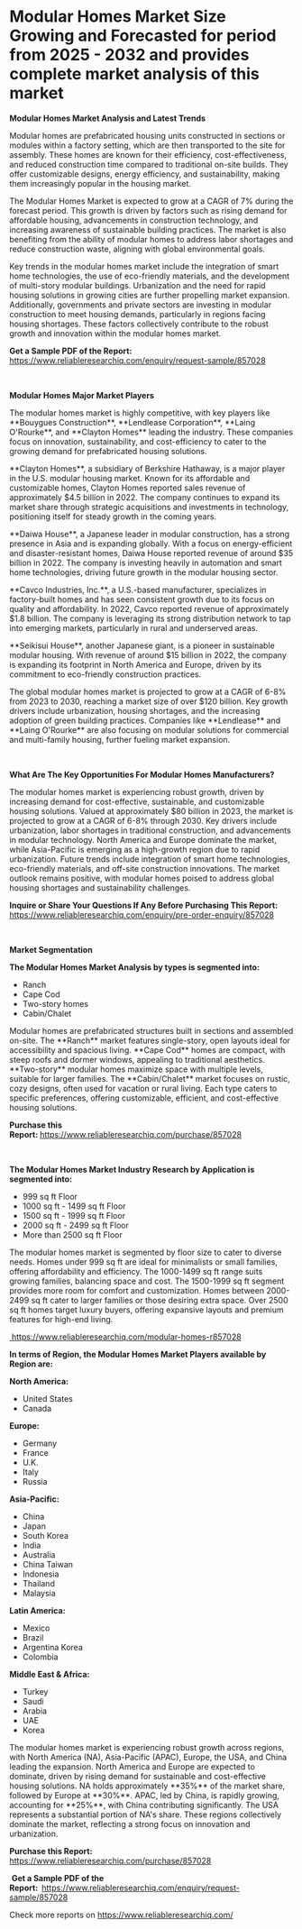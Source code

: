 <p><h1>Modular Homes Market Size Growing and Forecasted for period from 2025 - 2032 and provides complete market analysis of this market</h1></p><p><strong>Modular Homes Market Analysis and Latest Trends</strong></p>
<p><p>Modular homes are prefabricated housing units constructed in sections or modules within a factory setting, which are then transported to the site for assembly. These homes are known for their efficiency, cost-effectiveness, and reduced construction time compared to traditional on-site builds. They offer customizable designs, energy efficiency, and sustainability, making them increasingly popular in the housing market.</p><p>The Modular Homes Market is expected to grow at a CAGR of 7% during the forecast period. This growth is driven by factors such as rising demand for affordable housing, advancements in construction technology, and increasing awareness of sustainable building practices. The market is also benefiting from the ability of modular homes to address labor shortages and reduce construction waste, aligning with global environmental goals.</p><p>Key trends in the modular homes market include the integration of smart home technologies, the use of eco-friendly materials, and the development of multi-story modular buildings. Urbanization and the need for rapid housing solutions in growing cities are further propelling market expansion. Additionally, governments and private sectors are investing in modular construction to meet housing demands, particularly in regions facing housing shortages. These factors collectively contribute to the robust growth and innovation within the modular homes market.</p></p>
<p><strong>Get a Sample PDF of the Report:&nbsp;</strong> <a href="https://www.reliableresearchiq.com/enquiry/request-sample/857028?utm_campaign=2099&utm_medium=2&utm_source=Github&utm_content=ia&utm_term=26012025&utm_id=modular-homes">https://www.reliableresearchiq.com/enquiry/request-sample/857028</a></p>
<p>&nbsp;</p>
<p><strong>Modular Homes Major Market Players</strong></p>
<p><p>The modular homes market is highly competitive, with key players like **Bouygues Construction**, **Lendlease Corporation**, **Laing O'Rourke**, and **Clayton Homes** leading the industry. These companies focus on innovation, sustainability, and cost-efficiency to cater to the growing demand for prefabricated housing solutions.</p><p>**Clayton Homes**, a subsidiary of Berkshire Hathaway, is a major player in the U.S. modular housing market. Known for its affordable and customizable homes, Clayton Homes reported sales revenue of approximately $4.5 billion in 2022. The company continues to expand its market share through strategic acquisitions and investments in technology, positioning itself for steady growth in the coming years.</p><p>**Daiwa House**, a Japanese leader in modular construction, has a strong presence in Asia and is expanding globally. With a focus on energy-efficient and disaster-resistant homes, Daiwa House reported revenue of around $35 billion in 2022. The company is investing heavily in automation and smart home technologies, driving future growth in the modular housing sector.</p><p>**Cavco Industries, Inc.**, a U.S.-based manufacturer, specializes in factory-built homes and has seen consistent growth due to its focus on quality and affordability. In 2022, Cavco reported revenue of approximately $1.8 billion. The company is leveraging its strong distribution network to tap into emerging markets, particularly in rural and underserved areas.</p><p>**Seikisui House**, another Japanese giant, is a pioneer in sustainable modular housing. With revenue of around $15 billion in 2022, the company is expanding its footprint in North America and Europe, driven by its commitment to eco-friendly construction practices.</p><p>The global modular homes market is projected to grow at a CAGR of 6-8% from 2023 to 2030, reaching a market size of over $120 billion. Key growth drivers include urbanization, housing shortages, and the increasing adoption of green building practices. Companies like **Lendlease** and **Laing O'Rourke** are also focusing on modular solutions for commercial and multi-family housing, further fueling market expansion.</p></p>
<p>&nbsp;</p>
<p><strong>What Are The Key Opportunities For Modular Homes Manufacturers?</strong></p>
<p><p>The modular homes market is experiencing robust growth, driven by increasing demand for cost-effective, sustainable, and customizable housing solutions. Valued at approximately $80 billion in 2023, the market is projected to grow at a CAGR of 6-8% through 2030. Key drivers include urbanization, labor shortages in traditional construction, and advancements in modular technology. North America and Europe dominate the market, while Asia-Pacific is emerging as a high-growth region due to rapid urbanization. Future trends include integration of smart home technologies, eco-friendly materials, and off-site construction innovations. The market outlook remains positive, with modular homes poised to address global housing shortages and sustainability challenges.</p></p>
<p><strong>Inquire or Share Your Questions If Any Before Purchasing This Report:</strong> <a href="https://www.reliableresearchiq.com/enquiry/pre-order-enquiry/857028?utm_campaign=2099&utm_medium=2&utm_source=Github&utm_content=ia&utm_term=26012025&utm_id=modular-homes">https://www.reliableresearchiq.com/enquiry/pre-order-enquiry/857028</a></p>
<p>&nbsp;</p>
<p><strong>Market Segmentation</strong></p>
<p><strong>The Modular Homes Market Analysis by types is segmented into:</strong></p>
<p><ul><li>Ranch</li><li>Cape Cod</li><li>Two-story homes</li><li>Cabin/Chalet</li></ul></p>
<p><p>Modular homes are prefabricated structures built in sections and assembled on-site. The **Ranch** market features single-story, open layouts ideal for accessibility and spacious living. **Cape Cod** homes are compact, with steep roofs and dormer windows, appealing to traditional aesthetics. **Two-story** modular homes maximize space with multiple levels, suitable for larger families. The **Cabin/Chalet** market focuses on rustic, cozy designs, often used for vacation or rural living. Each type caters to specific preferences, offering customizable, efficient, and cost-effective housing solutions.</p></p>
<p><strong>Purchase this Report:&nbsp;</strong><a href="https://www.reliableresearchiq.com/purchase/857028?utm_campaign=2099&utm_medium=2&utm_source=Github&utm_content=ia&utm_term=26012025&utm_id=modular-homes">https://www.reliableresearchiq.com/purchase/857028</a></p>
<p>&nbsp;</p>
<p><strong>The Modular Homes Market Industry Research by Application is segmented into:</strong></p>
<p><ul><li>999 sq ft Floor</li><li>1000 sq ft - 1499 sq ft Floor</li><li>1500 sq ft - 1999 sq ft Floor</li><li>2000 sq ft - 2499 sq ft Floor</li><li>More than 2500 sq ft Floor</li></ul></p>
<p><p>The modular homes market is segmented by floor size to cater to diverse needs. Homes under 999 sq ft are ideal for minimalists or small families, offering affordability and efficiency. The 1000-1499 sq ft range suits growing families, balancing space and cost. The 1500-1999 sq ft segment provides more room for comfort and customization. Homes between 2000-2499 sq ft cater to larger families or those desiring extra space. Over 2500 sq ft homes target luxury buyers, offering expansive layouts and premium features for high-end living.</p></p>
<p><a href="https://www.reliableresearchiq.com/modular-homes-r857028?utm_campaign=2099&utm_medium=2&utm_source=Github&utm_content=ia&utm_term=26012025&utm_id=modular-homes">&nbsp;https://www.reliableresearchiq.com/modular-homes-r857028</a></p>
<p><strong>In terms of Region, the Modular Homes Market Players available by Region are:</strong></p>
<p>
    <p> <strong> North America: </strong>
        <ul>
            <li>United States</li>
            <li>Canada</li>
        </ul>
        </p> 
    <p> <strong> Europe: </strong>
        <ul>
            <li>Germany</li>
            <li>France</li>
            <li>U.K.</li>
            <li>Italy</li>
            <li>Russia</li>
        </ul>
        </p> 
    <p> <strong> Asia-Pacific: </strong>
        <ul>
            <li>China</li>
            <li>Japan</li>
            <li>South Korea</li>
            <li>India</li>
            <li>Australia</li>
            <li>China Taiwan</li>
            <li>Indonesia</li>
            <li>Thailand</li>
            <li>Malaysia</li>
        </ul>
        </p> 
    <p> <strong> Latin America: </strong>
        <ul>
            <li>Mexico</li>
            <li>Brazil</li>
            <li>Argentina Korea</li>
            <li>Colombia</li>
        </ul>
        </p> 
    <p> <strong> Middle East & Africa: </strong>
        <ul>
            <li>Turkey</li>
            <li>Saudi</li>
            <li>Arabia</li>
            <li>UAE</li>
            <li>Korea</li>
        </ul>
    </p>
    </p>
<p><p>The modular homes market is experiencing robust growth across regions, with North America (NA), Asia-Pacific (APAC), Europe, the USA, and China leading the expansion. North America and Europe are expected to dominate, driven by rising demand for sustainable and cost-effective housing solutions. NA holds approximately **35%** of the market share, followed by Europe at **30%**. APAC, led by China, is rapidly growing, accounting for **25%**, with China contributing significantly. The USA represents a substantial portion of NA's share. These regions collectively dominate the market, reflecting a strong focus on innovation and urbanization.</p></p>
<p><strong>Purchase this Report: </strong><a href="https://www.reliableresearchiq.com/purchase/857028?utm_campaign=2099&utm_medium=2&utm_source=Github&utm_content=ia&utm_term=26012025&utm_id=modular-homes">https://www.reliableresearchiq.com/purchase/857028</a></p>
<p>&nbsp;<strong>Get a Sample PDF of the Report:&nbsp;&nbsp;</strong><a href="https://www.reliableresearchiq.com/enquiry/request-sample/857028?utm_campaign=2099&utm_medium=2&utm_source=Github&utm_content=ia&utm_term=26012025&utm_id=modular-homes">https://www.reliableresearchiq.com/enquiry/request-sample/857028</a></p>
<p><strong></strong></p>
<p>Check more reports on <a href="https://www.reliableresearchiq.com/?utm_campaign=2099&utm_medium=2&utm_source=Github&utm_content=ia&utm_term=26012025&utm_id=modular-homes">https://www.reliableresearchiq.com/</a></p>